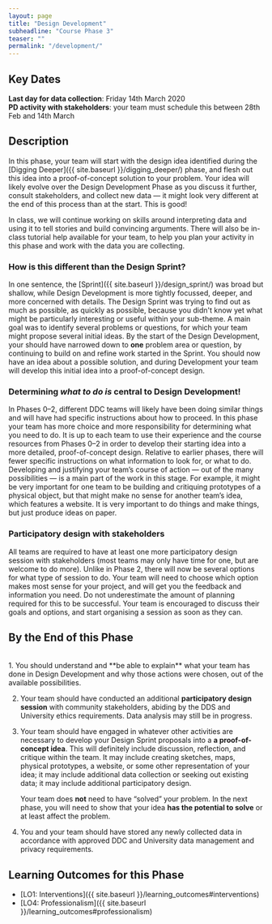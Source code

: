 ```yaml
---
layout: page
title: "Design Development"
subheadline: "Course Phase 3"
teaser: ""
permalink: "/development/"
---
```


## Key Dates

**Last day for data collection**: Friday 14th March 2020  
**PD activity with stakeholders**: your team must schedule this between 28th Feb and 14th March 

## Description

In this phase, your team will start with the design idea identified during the 
[Digging Deeper]({{ site.baseurl }}/digging_deeper/) phase, and flesh out this idea into a proof-of-concept solution to your problem. Your idea will likely evolve over the Design Development Phase as you discuss it further, consult stakeholders, and collect new data &mdash; it might look very different at the end of this process than at the start. This is good! 

In class, we will continue working on skills around interpreting data and using it to tell stories and build convincing arguments. There will also be in-class tutorial help available for your team, to help you plan your activity in this phase and work with the data you are collecting. 

### How is this different than the Design Sprint?

In one sentence, the [Sprint]({{ site.baseurl }}/design_sprint/) was broad but shallow, while Design Development is more tightly focussed, deeper, and more concerned with details.  The Design Sprint was trying to find out as much as possible, as quickly as possible, because you didn't know yet what might be particularly interesting or useful within your sub-theme. A main goal was to identify several problems or questions, for which your team might propose several initial ideas. By the start of the Design Development, your should have narrowed down to **one** problem area or question, by continuing to build on and refine work started in the Sprint. You should now have an idea about a possible solution, and during Development your team will develop this initial idea into a proof-of-concept design. 

### Determining *what to do is* central to Design Development!

In Phases 0&ndash;2, different DDC teams will likely have been doing similar things and will have had specific instructions about how to proceed. In this phase your team has more choice and more responsibility for determining what you need to do.  It is up to each team to use their experience and the course resources from Phases 0&ndash;2 in order to develop their starting idea into a more detailed, proof-of-concept design. Relative to earlier phases, there will fewer specific instructions on what information to look for, or what to do.  Developing and justifying your team’s course of action &mdash; out of the many possibilities &mdash; is a main part of the work in this stage. For example, it might be very important for one team to be building and critiquing prototypes of a physical object, but that might make no sense for another team’s idea, which features a website.
It is very important to do things and make things, but just produce ideas on paper.

### Participatory design with stakeholders

All teams are required to have at least one more participatory design session with stakeholders (most teams may only have time for one, but are welcome to do more). Unlike in Phase 2, there will now be several options for what type of session to do. Your team will need to choose which option makes most sense for your project, and will get you the feedback and information you need. Do not underestimate the amount of planning required for this to be successful. Your team is encouraged to discuss their goals and options, and start organising a session as soon as they can. 


## By the End of this Phase
<br/>
1.  You should understand and **be able to explain** what your team has done in Design Development and why those actions were chosen, out of the available possibilities.

2.  Your team should have conducted an additional **participatory design session** with community stakeholders, abiding by the DDS and University ethics requirements. Data analysis may still be in progress. 
 
3.  Your team should have engaged in whatever other activities are necessary 
    to develop your Design Sprint proposals into a **a proof-of-concept idea**. This will definitely include discussion, reflection, and critique within the team. It may include creating sketches, maps, physical prototypes, a website, or some other representation of your idea; it may include additional data collection or seeking out existing data; it may include additional participatory design.

    Your team does **not** need to have “solved” your problem. In the next phase, you will need to show that your idea **has the potential to solve** or at least affect the problem.

4.  You and your team should have stored any newly collected data in accordance with approved DDC and University data management and privacy requirements. 

## Learning Outcomes for this Phase

* [LO1: Interventions]({{ site.baseurl }}/learning_outcomes#interventions) 
* [LO4: Professionalism]({{ site.baseurl }}/learning_outcomes#professionalism)
